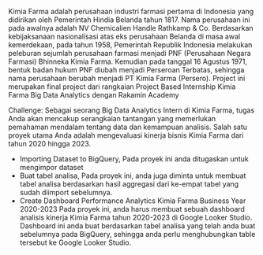 Kimia Farma adalah perusahaan industri farmasi pertama di Indonesia yang didirikan oleh Pemerintah Hindia Belanda tahun 1817. Nama perusahaan ini pada awalnya adalah NV Chemicalien Handle Rathkamp & Co. Berdasarkan kebijaksanaan nasionalisasi atas eks perusahaan Belanda di masa awal kemerdekaan, pada tahun 1958, Pemerintah Republik Indonesia melakukan peleburan sejumlah perusahaan farmasi menjadi PNF (Perusahaan Negara Farmasi) Bhinneka Kimia Farma. Kemudian pada tanggal 16 Agustus 1971, bentuk badan hukum PNF diubah menjadi Perseroan Terbatas, sehingga nama perusahaan berubah menjadi PT Kimia Farma (Persero).
Project ini merupakan final project dari rangkaian Project Based Internship Kimia Farma Big Data Analytics dengan Rakamin Academy

Challenge:
Sebagai seorang Big Data Analytics Intern di Kimia Farma, tugas Anda akan mencakup serangkaian tantangan yang memerlukan pemahaman mendalam tentang data dan kemampuan analisis. Salah satu proyek utama Anda adalah mengevaluasi kinerja bisnis Kimia Farma dari tahun 2020 hingga 2023.
- Importing Dataset to BigQuery, Pada proyek ini anda ditugaskan untuk mengimpor dataset
-  Buat tabel analisa, Pada proyek ini, anda juga diminta untuk membuat tabel analisa berdasarkan hasil aggregasi dari ke-empat tabel yang sudah diimport sebelumnya.
-  Create Dashboard Performance Analytics Kimia Farma Business Year 2020-2023 Pada proyek ini, anda harus membuat sebuah dashboard analisis kinerja Kimia Farma tahun 2020-2023 di Google Looker Studio. Dashboard ini anda buat berdasarkan tabel analisa yang telah anda buat sebelumnya pada BigQuery, sehingga anda perlu menghubungkan table tersebut ke Google Looker Studio. 

